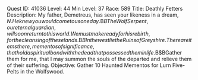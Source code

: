 Quest ID: 41036
Level: 44
Min Level: 37
Race: 589
Title: Deathly Fetters
Description: My father, Demetreus, has seen your likeness in a dream, $N. He knew you would come to us one day.$B$BThe Wolf Serpent, our eternal guardian, will soon return to this world. We must make ready for his rebirth, for the cleansing of these lands.$B$BIn the west lie the Ruins of Greyshire. There are items there, mementos of significance, that hold a spiritual bond with the dead that possessed them in life.$B$BGather them for me, that I may summon the souls of the departed and relieve them of their suffering.
Objective: Gather 10 Haunted Mementos for Lurn Five-Pelts in the Wolfswood.
